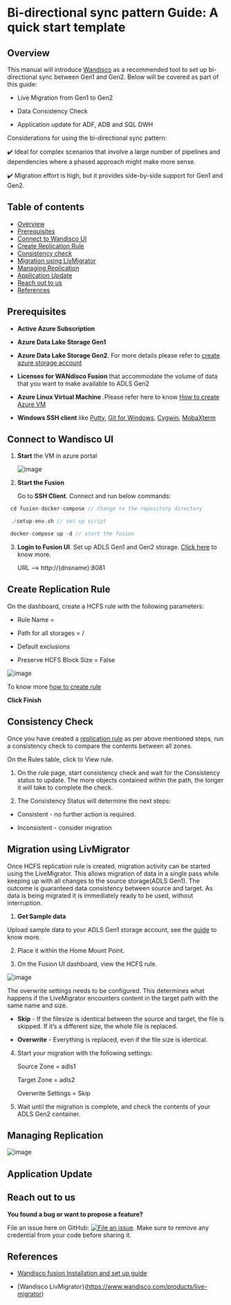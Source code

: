 Bi-directional sync pattern Guide: A quick start template
===================================================

## Overview

This manual will introduce [Wandisco](https://wandisco.github.io/wandisco-documentation/docs/quickstarts/preparation/azure_vm_creation) as a recommended tool to set up bi-directional sync between Gen1 and Gen2. Below will be covered as part of this guide:
  
  *  Live Migration from Gen1 to Gen2
  
  *  Data Consistency Check
  
  *  Application update for ADF, ADB and SQL DWH

Considerations for using the bi-directional sync pattern:

✔️ Ideal for complex scenarios that involve a large number of pipelines and dependencies where a phased approach might make more sense.

✔️ Migration effort is high, but it provides side-by-side support for Gen1 and Gen2.
  
 ## Table of contents
   
 <!--ts-->
   * [Overview](#overview)
   * [Prerequisites](#prerequisites)
   * [Connect to Wandisco UI](#connect-to-wandisco-ui)
   * [Create Replication Rule](#create-replication-rule)
   * [Consistency check](#consistency-check)
   * [Migration using LivMigrator](#migration-using-livmigrator)
   * [Managing Replication](managing-replication)
   * [Application Update](#application-update)
   * [Reach out to us](#reach-out-to-us)
   * [References](#references)
 <!--te-->
 
 ## Prerequisites 

* **Active Azure Subscription**

* **Azure Data Lake Storage Gen1**

* **Azure Data Lake Storage Gen2**. For more details please refer to [create azure storage account](https://docs.microsoft.com/en-us/azure/storage/common/storage-account-create?tabs=azure-portal) 

* **Licenses for WANdisco Fusion** that accommodate the volume of data that you want to make available to ADLS Gen2

* **Azure Linux Virtual Machine** .Please refer here to know [How to create Azure VM](https://github.com/rukmani-msft/adlsgen1togen2migrationsamples/blob/master/src/Bi-directional/Wandisco%20Set%20up%20and%20Installation.md)

* **Windows SSH client** like [Putty](https://www.putty.org/), [Git for Windows](https://gitforwindows.org/), [Cygwin](https://cygwin.com/), [MobaXterm](https://mobaxterm.mobatek.net/)


## Connect to Wandisco UI
 
 1. **Start** the VM in azure portal
 
    ![image](https://user-images.githubusercontent.com/62353482/80544309-9b64d400-8965-11ea-9b28-a4e4daf05a3d.png)

 2. **Start the Fusion**
 
    Go to **SSH Client**. Connect and run below commands:
 
   ```scala
    cd fusion-docker-compose // Change to the repository directory
  
    ./setup-env.sh // set up script
  
    docker-compose up -d // start the fusion
   ```
 3. **Login to Fusion UI**. Set up ADLS Gen1 and Gen2 storage. [Click here](https://github.com/rukmani-msft/adlsgen1togen2migrationsamples/blob/master/src/Bi-directional/Wandisco%20Set%20up%20and%20Installation.md#adls-gen1-and-gen2-configuration) to know more.
 
    URL --> http://{dnsname}:8081
  
## Create Replication Rule

 On the dashboard, create a HCFS rule with the following parameters:

 * Rule Name = <Give the rule a unique name>
  
 * Path for all storages = /
 
 * Default exclusions
 
 * Preserve HCFS Block Size = False
 
 ![image](https://user-images.githubusercontent.com/62353482/80546359-44153280-896a-11ea-9e12-bb85b6ceeafc.png)
 
 To know more [how to create rule](https://wandisco.github.io/wandisco-documentation/docs/quickstarts/operation/create-rule)
 
 **Click Finish**

## Consistency Check
  
  Once you have created a [replication rule](https://wandisco.github.io/wandisco-documentation/docs/quickstarts/operation/create-rule)
  as per above mentioned steps, run a consistency check to compare the contents between all zones.
  
  On the Rules table, click to View rule.

  1. On the rule page, start consistency check and wait for the Consistency status to update. The more objects contained within the     path, the longer it will take to complete the check.

  2. The Consistency Status will determine the next steps:

   * Consistent - no further action is required.
   
   * Inconsistent - consider migration

## Migration using LivMigrator

Once HCFS replication rule is created, migration activity can be started using the LiveMigrator. This allows migration of  data in a single pass while keeping up with all changes to the source storage(ADLS Gen1). The outcome is guaranteed data consistency between source and target. As data is being migrated it is immediately ready to be used, without interruption.

 1. **Get Sample data**
 
 Upload sample data to your ADLS Gen1 storage account, see the [guide](https://docs.microsoft.com/en-us/azure/data-lake-store/data-lake-store-get-started-portal#uploaddata) to know more.
 
 2. Place it within the Home Mount Point. 
 
 3. On the Fusion UI dashboard, view the HCFS rule.
 
 ![image](https://user-images.githubusercontent.com/62353482/80547216-8c355480-896c-11ea-8adb-1a58d4e1be6c.png)
 
  The overwrite settings needs to be configured. This determines what happens if the LiveMigrator encounters content in the target  path with the same name and size.

  * **Skip** - If the filesize is identical between the source and target, the file is skipped. If it’s a different size, the whole file is replaced.

  * **Overwrite** - Everything is replaced, even if the file size is identical.
        
 4. Start your migration with the following settings:

    Source Zone = adls1
 
    Target Zone = adls2
 
    Overwrite Settings = Skip

 5. Wait until the migration is complete, and check the contents of your ADLS Gen2 container.

## Managing Replication

   ![image](https://user-images.githubusercontent.com/62353482/80671739-a439d080-8a5f-11ea-8b68-bfee84d8e6af.png)


## Application Update
  
  
  
  
  
  
  
  
  
## Reach out to us

**You found a bug or want to propose a feature?**

File an issue here on GitHub: [![File an issue](https://img.shields.io/badge/-Create%20Issue-6cc644.svg?logo=github&maxAge=31557600)](https://github.com/rukmani-msft/adlsgen1togen2migrationsamples/issues/new).
Make sure to remove any credential from your code before sharing it.
  
  
## References

 * [ Wandisco fusion Installation and set up guide ](https://wandisco.github.io/wandisco-documentation/docs/quickstarts/preparation/azure_vm_creation)     
 
 * [Wandisco LivMigrator}(https://www.wandisco.com/products/live-migrator)
